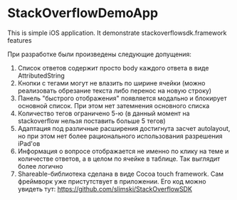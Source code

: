 # StackOverflowDemoApp
This is simple iOS application. It demonstrate stackoverflowsdk.framework features


При разработке были произведены следующие допущения:  
1. Список ответов содержит просто body каждого ответа в виде AttributedString  
2. Кнопки с тегами могут не влазить по ширине ячейки (можно реализовать обрезание текста либо перенос на новую строку)  
3. Панель "быстрого отображения" появляется модально и блокирует основной список. При этом нет затемнения основного списка  
4. Количество тегов ограничено 5-ю (в данный момент на stackoverflow нельзя поставить больше 5 тегов)  
5. Адаптация под различные расширения достигнута засчет autolayout, но при этом нет более рационального использования разрешения iPad'ов  
6. Информация о вопросе отображается не именно по клику на теме и количестве ответов, а в целом по ячейке в таблице. Так выглядит более логично  
7. Shareable-библиотека сделана в виде Cocoa touch framework. Сам фреймворк уже пристутствует в приложении. Его код можно увидеть тут: https://github.com/slimski/StackOverflowSDK
